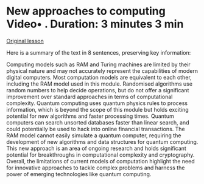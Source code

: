 # New approaches to computing Video• . Duration: 3 minutes 3 min

[Original lesson](https://www.coursera.org/learn/uol-algorithms-and-data-structures-1/lecture/z9Lq4/new-approaches-to-computing)

Here is a summary of the text in 8 sentences, preserving key information:

Computing models such as RAM and Turing machines are limited by their physical nature and may not accurately represent the capabilities of modern digital computers. Most computation models are equivalent to each other, including the RAM model used in this module. Randomised algorithms use random numbers to help decide operations, but do not offer a significant improvement over standard approaches in terms of computational complexity. Quantum computing uses quantum physics rules to process information, which is beyond the scope of this module but holds exciting potential for new algorithms and faster processing times. Quantum computers can search unsorted databases faster than linear search, and could potentially be used to hack into online financial transactions. The RAM model cannot easily simulate a quantum computer, requiring the development of new algorithms and data structures for quantum computing. This new approach is an area of ongoing research and holds significant potential for breakthroughs in computational complexity and cryptography. Overall, the limitations of current models of computation highlight the need for innovative approaches to tackle complex problems and harness the power of emerging technologies like quantum computing.

